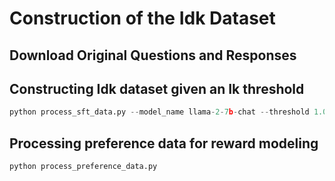 # Construction of the Idk Dataset
## Download Original Questions and Responses

## Constructing Idk dataset given an Ik threshold
```python
python process_sft_data.py --model_name llama-2-7b-chat --threshold 1.0
```

## Processing preference data for reward modeling
```python
python process_preference_data.py
```
